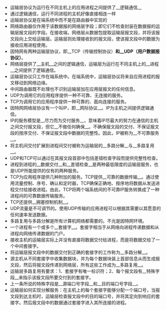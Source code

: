 * 运输层协议为运行在不同主机上的应用进程之间提供了__逻辑通信__
* 通过逻辑通信，运行不同进程的主机好像直接相连一样
* 运输层协议是在端系统中而不是在路由器中实现的
* 网络路由器仅作用于该数据报的网络层字段；即它们不检查封装在数据报的运输层报文段的字段。在接收端，网络层从数据包提取运输层报文段，并将该报文段向上交给运输层。运输层则处理接收到的报文段，使该报文段中的数据为接收应用进程使用。
* 因特网有两种运输层协议，即__TCP（传输控制协议）__和__UDP（用户数据报协议）__。
* 网络层提供了__主机__之间的逻辑通信，运输层为运行在不同主机上的__进程__之间提供了逻辑通信。
* 运输层协议只工作在端系统中。在端系统中，运输层协议将来自应用进程的报文移动到网络边缘。
* 中间路由器既不处理也不识别运输层加在应用层报文的任何信息。
* UDP为调用它的应用程序提供一种不可靠、无连接的服务。
* TCP为调用它的应用程序提供一种可靠的、面向连接的服务。
* 因特网网络层协议有一个叫IP，即__网际协议__。IP为主机之间提供逻辑通信。
* IP的服务模型是__尽力而为交付服务__，意味着IP尽最大的努力在通信的主机之间交付报文段，但它__不做任何确保__。不确保报文段的交付、不保证报文段的按序交付、不保证报文段中数据的完整性。因此，IP被称为__不可靠服务__。
* 将主机间交付扩展到进程间交付被称为运输层的__多路分解__与__多路复用__。
* UDP和TCP可以通过在其报文段首部中包括差错检查字段而提供完整性检查。
* 进程到进程的__数据交付__和__差错检查__是两种最低限度的运输层服务，也是UDP所能提供的仅有的两种服务。
* TCP为应用程序提供几种附加的服务。TCP提供__可靠的数据传输__。通过使用流量控制、序号、确认和定时器，TCP确保正确地、按序地将数据从发送进程交付给接收进程。由此，TCP将两个端系统间的不可靠IP服务转换成了一种进程间的可靠数据传输服务。
* TCP还提供__拥塞控制机制__。
* UDP流量是不可调节的。使用UDP传输的应用进程可以根据其需要以其愿意的任何速率发送数据。
* 多路复用与多路分解是所有计算机网络都需要的。不光是因特网环境。
* 一个进程有一个或多个__套接字__。套接字相当于从网络向进程传递数据和从进程向网络传递数据的门户。
* 接收主机的运输层实际上并没有直接将数据交付给进程，而是将数据交给了一个中间套接字。
* 将运输层报文段中的数据交付到正确的套接字的工作称为__多路分解__。
* 源主机从不同套接字中收集数据块，并为每个数据块装上首部信息从而生成报文段，然后将报文段传递到网络层，所有这些工作成为__多路复用__。
* 运输层多路复用有要求：1、套接字有唯一标识符；2、每个报文段有__特殊字段__来指示该报文段所要交付到的套接字。
* 上一条所说的特殊字段是__源端口号字段__和__目的端口号字段__。
* 运输层如何实现分解服务：在主机上的每个套接字能够分配一个端口号，当报文段到达主机时，运输层检查报文段中的目的端口号，并将其定向到响应的套接字。然后报文段中的数据通过套接字进入其所连接的进程。

